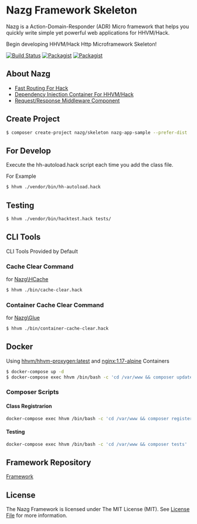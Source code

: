 # Nazg Framework Skeleton
Nazg is a Action-Domain-Responder (ADR) Micro framework that helps you quickly write simple yet powerful web applications for HHVM/Hack.

Begin developing HHVM/Hack Http Microframework Skeleton!

[![Build Status](http://img.shields.io/travis/nazg-hack/framework/master.svg?style=flat-square)](https://travis-ci.org/nazg-hack/framework)
[![Packagist](https://img.shields.io/packagist/dt/nazg/skeleton.svg?style=flat-square)](https://packagist.org/packages/nazg/skeleton)
[![Packagist](https://img.shields.io/packagist/v/nazg/skeleton.svg?style=flat-square)](https://packagist.org/packages/nazg/skeleton)

## About Nazg

 - [Fast Routing For Hack](https://github.com/hhvm/hack-router)
 - [Dependency Injection Container For HHVM/Hack](https://github.com/nazg-hack/glue)
 - [Request/Response Middleware Component](https://github.com/nazg-hack/heredity)

## Create Project

```bash
$ composer create-project nazg/skeleton nazg-app-sample --prefer-dist
```

## For Develop

Execute the hh-autoload.hack script each time you add the class file.

For Example  
```bash
$ hhvm ./vendor/bin/hh-autoload.hack
```

## Testing 

```bash
$ hhvm ./vendor/bin/hacktest.hack tests/
```

## CLI Tools
CLI Tools Provided by Default

### Cache Clear Command

for [Nazg\HCache](https://github.com/nazg-hack/hcache)

```bash
$ hhvm ./bin/cache-clear.hack
```

### Container Cache Clear Command

for [Nazg\Glue](https://github.com/nazg-hack/glue)

```bash
$ hhvm ./bin/container-cache-clear.hack 
```

## Docker

Using [hhvm/hhvm-proxygen:latest](https://hub.docker.com/r/hhvm/hhvm-proxygen/tags) and [nginx:1.17-alpine](https://hub.docker.com/_/nginx/?tab=tags) Containers

```bash
$ docker-compose up -d
$ docker-compose exec hhvm /bin/bash -c 'cd /var/www && composer update'
```

### Composer Scripts

#### Class Registrarion

```bash
docker-compose exec hhvm /bin/bash -c 'cd /var/www && composer register'
```

#### Testing

```bash
docker-compose exec hhvm /bin/bash -c 'cd /var/www && composer tests'
```

## Framework Repository

[Framework](https://github.com/ytake/nazg-framework)

## License

The Nazg Framework is licensed under The MIT License (MIT). See [License File](LICENSE) for more information.
